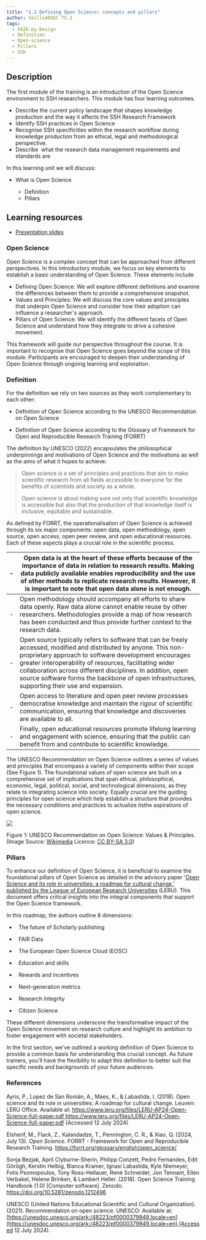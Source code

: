 ```yaml
---
title: "1.1 Defining Open Science: concepts and pillars"
author: Skills4EOSC T5.2
tags:
  - FAIR-by-Design
  - Definition
  - Open-science
  - Pillars
  - SSH
---
```

## Description

The first module of the training is an introduction of the Open Science environment to SSH researchers. This module has four learning outcomes.

- Describe the current policy landscape that shapes knowledge production and the way it affects the SSH Research Framework
- Identify SSH practices in Open Science
- Recognise SSH specificities within the research workflow during knowledge production from an ethical, legal and methodological perspective.
- Describe  what the research data management requirements and standards are

In this learning unit we will discuss:

- What is Open Science

	- Definition
	- Pillars   

## Learning resources

- [Presentation slides](https://docs.google.com/presentation/d/1NcyRkUjVdxTQ9gp0YvvUseGT_fMaOaLB/edit?usp=sharing&ouid=102604071504748959042&rtpof=true&sd=true)

### Open Science


Open Science is a complex concept that can be approached from different perspectives. In this introductory module, we focus on key elements to establish a basic understanding of Open Science. These elements include

- Defining Open Science: We will explore different definitions and examine the differences between them to provide a comprehensive snapshot.
- Values and Principles: We will discuss the core values and principles that underpin Open Science and consider how their adoption can influence a researcher's approach.
- Pillars of Open Science: We will identify the different facets of Open Science and understand how they integrate to drive a cohesive movement.

This framework will guide our perspective throughout the course. It is important to recognise that Open Science goes beyond the scope of this module. Participants are encouraged to deepen their understanding of Open Science through ongoing learning and exploration.

### Definition

For the definition we rely on two sources as they work complementary to each other:

- Definition of Open Science according to the UNESCO Recommendation on Open Science

- Definition of Open Science according to the Glossary of Framework for Open and Reproducible Research Training (FORRT)

The definition by UNESCO (2022) encapsulates the philosophical underpinnings and motivations of Open Science and the motivations as well as the aims of what it hopes to achieve:

> Open science is a set of principles and practices that aim to make scientific research from all fields accessible to everyone for the benefits of scientists and society as a whole.
> 
> Open science is about making sure not only that scientific knowledge is accessible but also that the production of that knowledge itself is inclusive, equitable and sustainable.

As defined by FORRT, the operationalisation of Open Science is achieved through its six major components: open data, open methodology, open source, open access, open peer review, and open educational resources. Each of these aspects plays a crucial role in the scientific process.

| -   | Open data is at the heart of these efforts because of the importance of data in relation to research results. Making data publicly available enables reproducibility and the use of other methods to replicate research results. However, it is important to note that open data alone is not enough.                                                                                              |
| --- | -------------------------------------------------------------------------------------------------------------------------------------------------------------------------------------------------------------------------------------------------------------------------------------------------------------------------------------------------------------------------------------------------- |
| -   | Open methodology should accompany all efforts to share data openly. Raw data alone cannot enable reuse by other researchers. Methodologies provide a map of how research has been conducted and thus provide further context to the research data.                                                                                                                                                 |
| -   | Open source typically refers to software that can be freely accessed, modified and distributed by anyone. This non-proprietary approach to software development encourages greater interoperability of resources, facilitating wider collaboration across different disciplines. In addition, open source software forms the backbone of open infrastructures, supporting their use and expansion. |
| -   | Open access to literature and open peer review processes democratise knowledge and maintain the rigour of scientific communication, ensuring that knowledge and discoveries are available to all.                                                                                                                                                                                                  |
| -   | Finally, open educational resources promote lifelong learning and engagement with science, ensuring that the public can benefit from and contribute to scientific knowledge.                                                                                                                                                                                                                       |


The UNESCO Recommendation on Open Science outlines a series of values and principles that encompass a variety of components within their scope (See Figure 1). The foundational values of open science are built on a comprehensive set of implications that span ethical, philosophical, economic, legal, political, social, and technological dimensions, as they relate to integrating science into society. Equally crucial are the guiding principles for open science which help establish a structure that provides the necessary conditions and practices to actualize itsthe aspirations of open science.

  
  
  

![](https://lh7-us.googleusercontent.com/f11Jzf705OfsUj4oyQc08unGIjCR6EQM6QSBqk6IpQCLDH2s5o-y578-XP9Af_wmFSiKPziYwZ6fJT0-Pf6J9Vo26H4v9NGk25DbZMIxdtCjV0spN1NAIFvBi_rng_Z0OZbHp1C7kpN-_9TzMe5eOLk)

Figure 1: UNESCO Recommendation on Open Science: Values & Principles. (Image Source: [Wikimedia](https://commons.wikimedia.org/wiki/File:UNESCO_Recommendation_on_Open_Science_01.png) Licence: [CC BY-SA 3.0](https://creativecommons.org/licenses/by-sa/3.0/deed.en))

  
### Pillars  

To enhance our definition of Open Science, it is beneficial to examine the foundational pillars of Open Science as detailed in the advisory paper '[Open Science and its role in universities: a roadmap for cultural change,' published by the League of European Research Universities](https://www.leru.org/publications/open-science-and-its-role-in-universities-a-roadmap-for-cultural-change) (LERU). This document offers critical insights into the integral components that support the Open Science framework.

In this roadmap, the authors outline 8 dimensions:

-   The future of Scholarly publishing

-   FAIR Data

-   The European Open Science Cloud (EOSC)

-   Education and skills

-   Rewards and incentives

-   Next-generation metrics

-   Research Integrity

-   Citizen Science


These different dimensions underscore the transformative impact of the Open Science movement on research culture and highlight its ambition to foster engagement with societal stakeholders.

In the first section, we've outlined a working definition of Open Science to provide a common basis for understanding this crucial concept. As future trainers, you'll have the flexibility to adapt this definition to better suit the specific needs and backgrounds of your future audiences.



### References

Ayris, P., Lopez de San Román, A., Maes, K., & Labastida, I. (2018). Open science and its role in universities: A roadmap for cultural change. Leuven: LERU Office. Available at: [https://www.leru.org/files/LERU-AP24-Open-Science-full-paper.pdf ]()https://www.leru.org/files/LERU-AP24-Open-Science-full-paper.pdf (Accessed 12 July 2024)

Elsherif, M., Flack, Z., Kalandadze, T., Pennington, C. R., & Xiao, Q. (2024, July 13). *Open Science*. FORRT - Framework for Open and Reproducible Research Training. https://forrt.org/glossary/english/open_science/

Sonja Bezjak, April Clyburne-Sherin, Philipp Conzett, Pedro Fernandes, Edit Görögh, Kerstin Helbig, Bianca Kramer, Ignasi Labastida, Kyle Niemeyer, Fotis Psomopoulos, Tony Ross-Hellauer, René Schneider, Jon Tennant, Ellen Verbakel, Helene Brinken, & Lambert Heller. (2018). Open Science Training Handbook (1.0) [Computer software]. Zenodo. https://doi.org/10.5281/zenodo.1212496

UNESCO (United Nations Educational Scientific and Cultural Organization). (2021). Recommendation on open science. UNESCO: Available at: [https://unesdoc.unesco.org/ark:/48223/pf0000379949.locale=en](https://unesdoc.unesco.org/ark:/48223/pf0000379949.locale=en) (Accessed 12 July 2024).
